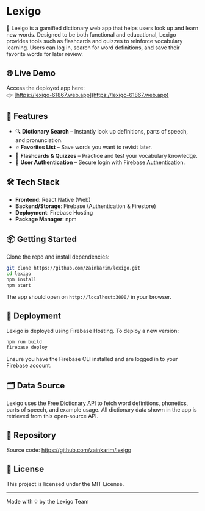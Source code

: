 # Lexigo

📖 Lexigo is a gamified dictionary web app that helps users look up and learn new words. Designed to be both functional and educational, Lexigo provides tools such as flashcards and quizzes to reinforce vocabulary learning. Users can log in, search for word definitions, and save their favorite words for later review.

## 🌐 Live Demo

Access the deployed app here:  
👉 [https://lexigo-61867.web.app](https://lexigo-61867.web.app)

## 🚀 Features

- 🔍 **Dictionary Search** – Instantly look up definitions, parts of speech, and pronunciation.
- ⭐ **Favorites List** – Save words you want to revisit later.
- 🧠 **Flashcards & Quizzes** – Practice and test your vocabulary knowledge.
- 🔐 **User Authentication** – Secure login with Firebase Authentication.

## 🛠️ Tech Stack

- **Frontend**: React Native (Web)
- **Backend/Storage**: Firebase (Authentication & Firestore)
- **Deployment**: Firebase Hosting
- **Package Manager**: npm

## 📦 Getting Started

Clone the repo and install dependencies:

```bash
git clone https://github.com/zainkarim/lexigo.git
cd lexigo
npm install
npm start
```

The app should open on `http://localhost:3000/` in your browser.

## 🚚 Deployment

Lexigo is deployed using Firebase Hosting. To deploy a new version:

```bash
npm run build
firebase deploy
```

Ensure you have the Firebase CLI installed and are logged in to your Firebase account.

## 🗂️ Data Source

Lexigo uses the [Free Dictionary API](https://dictionaryapi.dev/) to fetch word definitions, phonetics, parts of speech, and example usage. All dictionary data shown in the app is retrieved from this open-source API.

## 📁 Repository

Source code: https://github.com/zainkarim/lexigo

## 📄 License

This project is licensed under the MIT License.

---

Made with 💡 by the Lexigo Team
